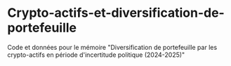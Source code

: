 # Crypto-actifs-et-diversification-de-portefeuille
Code et données pour le mémoire "Diversification de portefeuille par les crypto-actifs  en période d'incertitude politique (2024-2025)"
